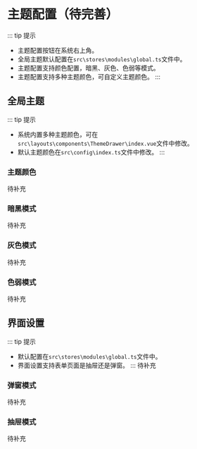 <!-- 主题配置 -->

# 主题配置（待完善）
::: tip 提示
- 主题配置按钮在系统右上角。
- 全局主题默认配置在`src\stores\modules\global.ts`文件中。
- 主题配置支持颜色配置，暗黑、灰色、色弱等模式。
- 主题配置支持多种主题颜色，可自定义主题颜色。
:::

## 全局主题
::: tip 提示
- 系统内置多种主题颜色，可在`src\layouts\components\ThemeDrawer\index.vue`文件中修改。
- 默认主题颜色在`src\config\index.ts`文件中修改。
:::
### 主题颜色
待补充
### 暗黑模式
 待补充
### 灰色模式
 待补充
### 色弱模式
 待补充

## 界面设置
::: tip 提示
- 默认配置在`src\stores\modules\global.ts`文件中。
- 界面设置支持表单页面是抽屉还是弹窗。
:::
 待补充

### 弹窗模式
 待补充
### 抽屉模式
 待补充
 

